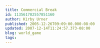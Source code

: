 ```yaml
---
title: Commercial Break
id: 113561702557851160
author: Kirby Urner
published: 2005-12-26T09:09:00.000-08:00
updated: 2007-12-14T11:24:57.373-08:00
blog: world_game
tags: 
---
```


